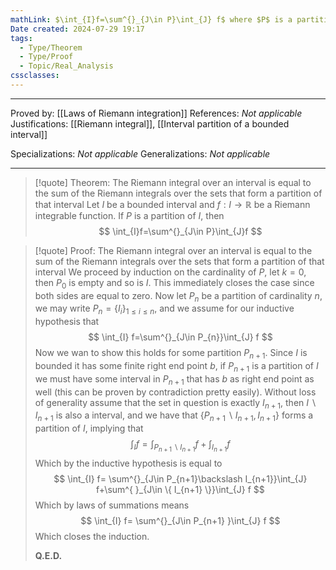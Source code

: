 ```yaml
---
mathLink: $\int_{I}f=\sum^{}_{J\in P}\int_{J} f$ where $P$ is a partition of $I$
Date created: 2024-07-29 19:17
tags:
  - Type/Theorem
  - Type/Proof
  - Topic/Real_Analysis
cssclasses:
---
```


---

Proved by: [[Laws of Riemann integration]]
References: _Not applicable_
Justifications: [[Riemann integral]], [[Interval partition of a bounded interval]] 

Specializations: _Not applicable_
Generalizations: _Not applicable_

---

> [!quote] Theorem: The Riemann integral over an interval is equal to the sum of the Riemann integrals over the sets that form a partition of that interval
> Let $I$ be a bounded interval and $f:I\to \mathbb{R}$ be a Riemann integrable function. If $P$ is a partition of $I$, then $$ \int_{I}f=\sum^{}_{J\in P}\int_{J}f $$

>[!quote] Proof: The Riemann integral over an interval is equal to the sum of the Riemann integrals over the sets that form a partition of that interval
>We proceed by induction on the cardinality of $P$, let $k=0$, then $P_{0}$ is empty and so is $I$. This immediately closes the case since both sides are equal to zero. Now let $P_{n}$ be a partition of cardinality $n$, we may write $P_{n}=\{ I_{i} \}_{1\leq i\leq n}$, and we assume for our inductive hypothesis that $$ \int_{I} f=\sum^{}_{J\in P_{n}}\int_{J} f $$Now we wan to show this holds for some partition $P_{n+1}$. Since $I$ is bounded it has some finite right end point $b$, if $P_{n+1}$ is a partition of $I$ we must have some interval in $P_{n+1}$ that has $b$ as right end point as well (this can be proven by contradiction pretty easily). Without loss of generality assume that the set in question is exactly $I_{n+1}$, then $I\backslash I_{n+1}$ is also a interval, and we have that $\{ P_{n+1}\backslash I_{n+1}, I_{n+1} \}$ forms a partition of $I$, implying that $$ \int_{I} f=\int_{P_{n+1}\backslash I_{n+1}} f+\int_{I_{n+1}} f $$Which by the inductive hypothesis is equal to $$ \int_{I} f= \sum^{}_{J\in P_{n+1}\backslash I_{n+1}}\int_{J} f+\sum^{ }_{J\in \{ I_{n+1} \}}\int_{J} f $$Which by laws of summations means $$ \int_{I} f= \sum^{}_{J\in P_{n+1} }\int_{J} f $$Which closes the induction.
>
>**Q.E.D.**